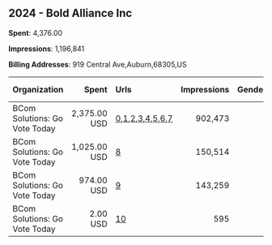 ## 2024 - Bold Alliance Inc 
**Spent**: 4,376.00

**Impressions**: 1,196,841

**Billing Addresses**: 919 Central Ave,Auburn,68305,US

|Organization|Spent|Urls|Impressions|Genders|Age Brackets|Country Codes|
|:---|---:|:---|---:|:---|:---|:---|
|BCom Solutions: Go Vote Today|2,375.00 USD|[0](https://www.snap.com/political-ads/asset/5e867e8b3f2f41090e110965eb289713c1fb9c8640cea9c824e4a6aeb0f7b4cc?mediaType=jpeg),[1](https://www.snap.com/political-ads/asset/e5d9b61eb8d6c7e9d68738b1085655ac23de3a4bf2ac719e8327269b8083fb63?mediaType=jpeg),[2](https://www.snap.com/political-ads/asset/8bc69a4022e5afba783cecdfc0313919113453a8a996d270f5581af3bc1cfa3f?mediaType=jpeg),[3](https://www.snap.com/political-ads/asset/b3723bef2904d5d15851c102c19cce016a945db3934d56d157b69ad8538225eb?mediaType=jpeg),[4](https://www.snap.com/political-ads/asset/894a7dd7afcf40cfbd7b86af20c355cb29a122f8030d5aeaaeed28a39d2ddeaa?mediaType=jpeg),[5](https://www.snap.com/political-ads/asset/89b1b27cbbd5ad2d61bb95338cde2ebdabe14d584f3cf6c7f27bd5ee6e9acb1e?mediaType=jpeg),[6](https://www.snap.com/political-ads/asset/8ac984dec8aee9831e422fd33a0c391597125a4b99980e563da94d6cc482dc20?mediaType=jpeg),[7](https://www.snap.com/political-ads/asset/e8787b1c72b3f2b037903ef839ff50326af993df2274c76480d42459045faec8?mediaType=jpeg)|902,473||18+|united states|
|BCom Solutions: Go Vote Today|1,025.00 USD|[8](https://www.snap.com/political-ads/asset/365398dbf718261e3047819e1bb3ce66ca924e368499864851ff5d8016ae0d2d?mediaType=jpeg)|150,514||18+|united states|
|BCom Solutions: Go Vote Today|974.00 USD|[9](https://www.snap.com/political-ads/asset/039081e260f75d0cf2bf506b4fac74687ce26ba4055e1e5db3d8eb46734aaf5f?mediaType=jpeg)|143,259||18+|united states|
|BCom Solutions: Go Vote Today|2.00 USD|[10](https://www.snap.com/political-ads/asset/90b76da7d09f16a08bc207288ed2f3b0e19f0ae0210bae14a5a0582d86b23e1e?mediaType=jpeg)|595||18+|united states|
